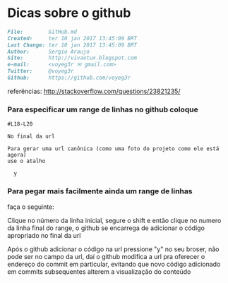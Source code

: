 # Dicas sobre o github

``` markdown
File:		 GitHub.md
Created:	 ter 10 jan 2017 13:45:09 BRT
Last Change: ter 10 jan 2017 13:45:09 BRT
Author:		 Sergio Araujo
Site:		 http://vivaotux.blogspot.com
e-mail:      <voyeg3r ✉ gmail.com>
Twitter:	 @voyeg3r
Github:      https://github.com/voyeg3r
```

referências: http://stackoverflow.com/questions/23821235/

### Para especificar um range de linhas no github coloque

    #L18-L20

    No final da url

    Para gerar uma url canônica (como uma foto do projeto como ele está agora)
    use o atalho

      y

### Para pegar mais facilmente ainda um range de linhas

faça o seguinte:

Clique no número da linha inicial, segure o shift e então
clique no numero da linha final do range, o github se encarrega de
adicionar o código apropriado no final da url

Após o github adicionar o código na url pressione "y" no seu
broser, não pode ser no campo da url, daí o github modifica a url
pra oferecer o endereço do commit em particular, evitando que
novo código adicionado em commits subsequentes alterem a
visualização do conteúdo


